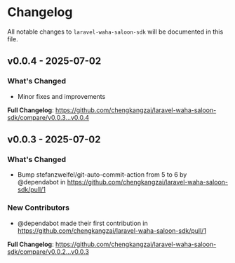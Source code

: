 # Changelog

All notable changes to `laravel-waha-saloon-sdk` will be documented in this file.

## v0.0.4 - 2025-07-02

### What's Changed

- Minor fixes and improvements

**Full Changelog**: https://github.com/chengkangzai/laravel-waha-saloon-sdk/compare/v0.0.3...v0.0.4

## v0.0.3 - 2025-07-02

### What's Changed

* Bump stefanzweifel/git-auto-commit-action from 5 to 6 by @dependabot in https://github.com/chengkangzai/laravel-waha-saloon-sdk/pull/1

### New Contributors

* @dependabot made their first contribution in https://github.com/chengkangzai/laravel-waha-saloon-sdk/pull/1

**Full Changelog**: https://github.com/chengkangzai/laravel-waha-saloon-sdk/compare/v0.0.2...v0.0.3
